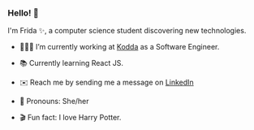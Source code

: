 ### Hello! 👋

I'm Frida ✨, a computer science student discovering new technologies.

* 👩🏻‍💻 I’m currently working at [Kodda](https://kodda.mx/) as a Software Engineer.

* 📚 Currently learning React JS.

* ✉️ Reach me by sending me a message on [LinkedIn](https://www.linkedin.com/in/fridag/)

* 🙂 Pronouns: She/her

* 🎬 Fun fact: I love Harry Potter.
